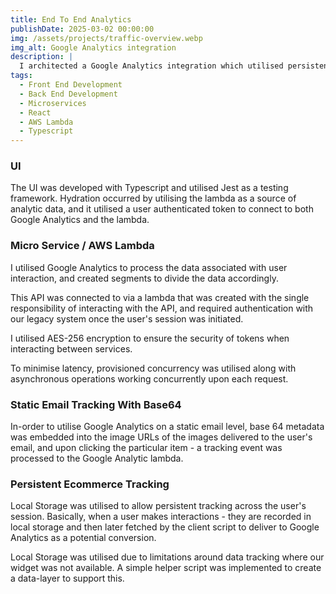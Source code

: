 ```yaml
---
title: End To End Analytics
publishDate: 2025-03-02 00:00:00
img: /assets/projects/traffic-overview.webp
img_alt: Google Analytics integration
description: |
  I architected a Google Analytics integration which utilised persistent data tracking, and microservice interactions.
tags:
  - Front End Development
  - Back End Development
  - Microservices
  - React
  - AWS Lambda
  - Typescript
---
```


### UI
The UI was developed with Typescript and utilised Jest as a testing framework. Hydration occurred by utilising the lambda as a source of analytic data, and it utilised a user authenticated token to connect to both Google Analytics and the lambda.

### Micro Service / AWS Lambda
I utilised Google Analytics to process the data associated with user interaction, and created segments to divide the data accordingly.

This API was connected to via a lambda that was created with the single responsibility of interacting with the API, and required authentication with our legacy system once the user's session was initiated.

I utilised AES-256 encryption to ensure the security of tokens when interacting between services.

To minimise latency, provisioned concurrency was utilised along with asynchronous operations working concurrently upon each request.

### Static Email Tracking With Base64
In-order to utilise Google Analytics on a static email level, base 64 metadata was embedded into the image URLs of the images delivered to the user's email, and upon clicking the particular item - a tracking event was processed to the Google Analytic lambda.

### Persistent Ecommerce Tracking
Local Storage was utilised to allow persistent tracking across the user's session. Basically, when a user makes interactions - they are recorded in local storage and then later fetched by the client script to deliver to Google Analytics as a potential conversion. 

Local Storage was utilised due to limitations around data tracking where our widget was not available. A simple helper script was implemented to create a data-layer to support this.